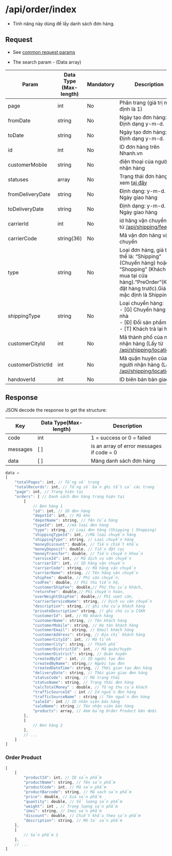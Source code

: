 # /api/order/index

* Tính năng này dùng để lấy danh sách đơn hàng.

## Request

* See [common request params](/docs/api.md#request)

* The search param - \(Data array\)

| Param | Data Type (Max-length) | Mandatory | Description |
| --- | --- | --- | --- |
| page | int | No | Phân trang \(giá trị mặc định là 1\) |
| fromDate | string | No | Ngày tạo đơn hàng: Định dạng y-m-d. |
| toDate | string | No | Ngày tạo đơn hàng: Định dạng y-m-d. |
| id | int | No | ID đơn hàng trên Nhanh.vn |
| customerMobile |string | No | điện thoại của người nhận hàng |
|statuses |array | No | Trạng thái đơn hàng xem [tại đây](/docs/glossary.md#order-status) |
| fromDeliveryDate | string | No | Định dạng: y-m-d. Ngày giao hàng |
| toDeliveryDate | string | No | Định dạng: y-m-d. Ngày giao hàng |
| carrierId |int |	No | id hãng vận chuyển (Lấy từ [/api/shipping/fee](/docs/shipping/fee.md)) |
| carrierCode | string(36) | No | Mã vận đơn hãng vận chuyển |
| type	|string	 |No |Loại đơn hàng, giá trị có thể là: “Shipping” (Chuyển hàng) hoặc “Shopping” (Khách tới mua tại cửa hàng).“PreOrder”(Khách đặt hàng trước).Giá trị mặc định là Shipping.|
| shippingType | string | No | Loại chuyển hàng:<br>- [G] Chuyển hàng tận nhà <br> - [Đ] Đổi sản phẩm <br> - [T] Khách trả lại hàng |
|customerCityId |int	| No | Mã thành phố của người nhận hàng (Lấy từ [/api/shipping/location](/docs/shipping/location.md))|
|customerDistrictId | int	| No |Mã quận huyện của người nhận hàng (Lấy từ [/api/shipping/location](/docs/shipping/location.md))|
|handoverId | int | No | ID biên bản bàn giao


## Response

JSON decode the response to get the structure:

| Key | Data Type\(Max-length\) | Description |
| --- | --- | --- |
| code | int | 1 = success or 0 = failed |
| messages | \[ \] | is an array of error messages if code = 0 |
| data | \[ \] | Mảng danh sách đơn hàng |

```js
data = 
[
    "totalPages": int, // Tổng số trang
    "totalRecords": int, // Tổng số bản ghi tất cả các trang
    "page": int, // Trang hiện tại
    "orders": [ // Danh sách đơn hàng trang hiện tại
        [
            // Đơn hàng 1
            "id": int, // ID đơn hàng
            "depotId": int, // Mã kho
            "depotName": string, // Tên Cửa hàng
            "typeId": int, //mã loại đơn hàng
            "type": string, // Loại đơn hàng (Shipping | Shopping)
            "shippingTypeId": int, //Mã loại chuyển hàng
            "shippingType": string, // Loại chuyển hàng
            "moneyDiscount": double, // Tiền chiết khấu           
            "moneyDeposit": double, // Tiền đặt cọc
            "moneyTransfer": double, // Tiền chuyển khoản
            "serviceId": int, // Mã dịch vụ vận chuyển
            "carrierId": int, // ID hãng vận chuyển
            "carrierCode": string, // Mã hãng vận chuyển
            "carrierName": string, // Tên hãng vận chuyển
            "shipFee": double, // Phí vận chuyển,
            "codFee": double, // Phí thu tiền hộ,
            "customerShipFee": double,// Phí thu của khách,
            "returnFee": double,// Phí chuyển hoàn,
            "overWeightShipFee": double,// Phí vượt cân,
            "carrierServiceName": string, // Dịch vụ vân chuyển
            "description": string, // ghi chú của khách hàng
            "privateDescription" string, // ghi chú của CSKH
            "customerId": int, // Mã khách hàng
            "customerName": string, // Tên khách hàng
            "customerMobile": string, // Họ tên khách hàng
            "customerEmail": string, // Email khách hàng
            "customerAddress": string, // Địa chỉ khách hàng
            "customerCityId": int, // Mã tỉnh
            "customerCity": string, // Thành phố
            "customerDistrictId": int, // Mã quận/huyện
            "customerDistrict": string, // Quận huyện
            "createdById" : int, // ID người tạo đơn 
            "createdByName": string,// Người tạo đơn
            "createdDateTime": string, // Thời gian tạo đơn hàng
            "deliveryDate": string, // Thời gian giao đơn hàng
            "statusCode": string, // Mã trạng thái
            "statusName": string, // Trạng thái đơn hàng
            "calcTotalMoney" : double, // Tổng thu của khách
            "trafficSourceId" : int // Id nguồn đơn hàng 
            "trafficSourceName" : string // Tên nguồn đơn hàng
            "saleId": int // ID nhân viên bán hàng
            "saleName": string // Tên nhân viên bán hàng
            "products": array, // Xem bảng Order Product bên dưới
        ],
        [
            // Đơn hàng 2
        ],
        // ...
    ]
]
```

### Order Product
```js
[
    [
        "productId": int, // ID sản phẩm
        "productName": string, // Tên sản phẩm
        "productCode": int, // Mã sản phẩm
        "productBarcode": string, // Mã vạch sản phẩm
        "price": double, // Giá sản phẩm
        "quantity": double, // Số lượng sản phẩm
        "weight": int , // Trọng lượng sản phẩm
        "imei": string, // Imei sản phẩm
        "discount": double, // Chiết khấu theo sản phẩm
        "description": string, // Mô tả sản phẩm
    ],
    [
        // Sản phẩm 2
    ],
    // ...
]
```





